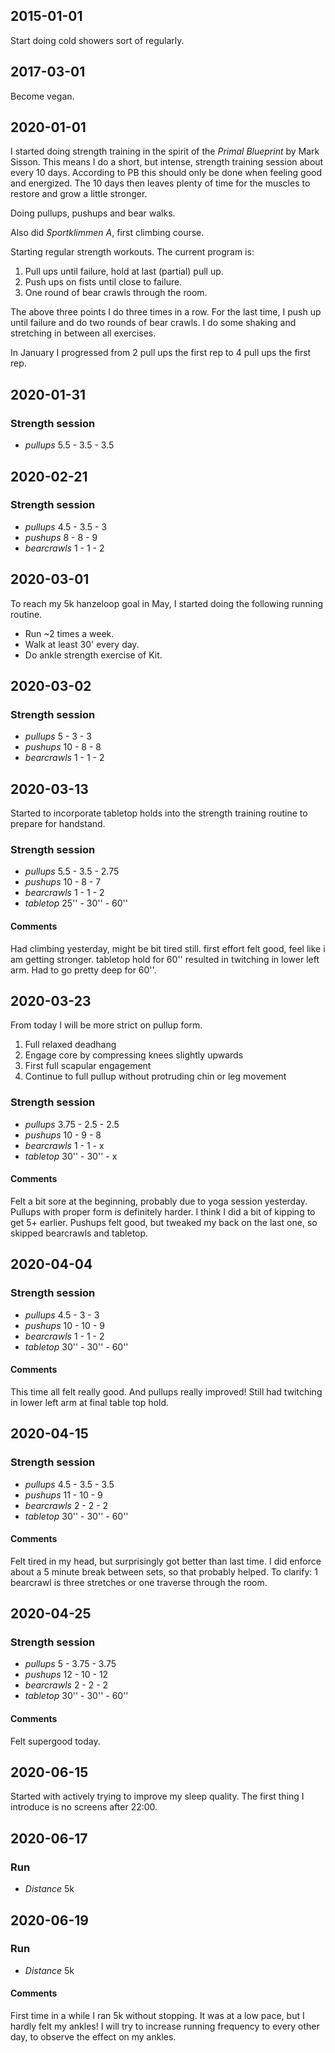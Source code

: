 ## 2015-01-01

Start doing cold showers sort of regularly.

## 2017-03-01

Become vegan.

## 2020-01-01

I started doing strength training in the spirit of the 
*Primal Blueprint* by Mark Sisson. This means I do a short, but intense,
strength training session about every 10 days. According to PB this
should only be done when feeling good and energized. The 10 days then
leaves plenty of time for the muscles to restore and grow a little
stronger.

Doing pullups, pushups and bear walks.

Also did *Sportklimmen A*, first climbing course.

Starting regular strength workouts. The current program is:
1. Pull ups until failure, hold at last (partial) pull up.
2. Push ups on fists until close to failure.
3. One round of bear crawls through the room.

The above three points I do three times in a row. For the last time, I
push up until failure and do two rounds of bear crawls.
I do some shaking and stretching in between all exercises.

In January I progressed from 2 pull ups the first rep to 4 pull ups the
first rep.

## 2020-01-31
### Strength session
+ *pullups* 5.5 - 3.5 - 3.5

## 2020-02-21
### Strength session
+ *pullups* 4.5 - 3.5 - 3
+ *pushups* 8 - 8 - 9
+ *bearcrawls* 1 - 1 - 2

## 2020-03-01
To reach my 5k hanzeloop goal in May, I started doing the following
running routine.

+ Run ~2 times a week.
+ Walk at least 30' every day.
+ Do ankle strength exercise of Kit.

## 2020-03-02
### Strength session
+ *pullups* 5 - 3 - 3
+ *pushups* 10 - 8 - 8
+ *bearcrawls* 1 - 1 - 2

## 2020-03-13
Started to incorporate tabletop holds into the strength training routine
to prepare for handstand.

### Strength session
+ *pullups* 5.5 - 3.5 - 2.75
+ *pushups* 10 - 8 - 7
+ *bearcrawls* 1 - 1 - 2
+ *tabletop* 25'' - 30'' - 60''

#### Comments
Had climbing yesterday, might be bit tired still. first effort
felt good, feel like i am getting stronger. 
tabletop hold for 60'' resulted in twitching in lower left arm.
Had to go pretty deep for 60''.

## 2020-03-23
From today I will be more strict on pullup form.
1. Full relaxed deadhang
2. Engage core by compressing knees slightly upwards
3. First full scapular engagement
4. Continue to full pullup without protruding chin or leg movement

### Strength session
+ *pullups* 3.75 - 2.5 - 2.5
+ *pushups* 10 - 9 - 8
+ *bearcrawls* 1 - 1 - x
+ *tabletop* 30'' - 30'' - x

#### Comments
Felt a bit sore at the beginning, probably due to yoga session 
yesterday. Pullups with proper form is definitely harder. I think I did
a bit of kipping to get 5+ earlier. Pushups felt good, but tweaked my
back on the last one, so skipped bearcrawls and tabletop.

## 2020-04-04

### Strength session
+ *pullups* 4.5 - 3 - 3
+ *pushups* 10 - 10 - 9
+ *bearcrawls* 1 - 1 - 2
+ *tabletop* 30'' - 30'' - 60''

#### Comments
This time all felt really good. And pullups really improved! Still had
twitching in lower left arm at final table top hold.

## 2020-04-15

### Strength session
+ *pullups* 4.5 - 3.5 - 3.5
+ *pushups* 11 - 10 - 9
+ *bearcrawls* 2 - 2 - 2
+ *tabletop* 30'' - 30'' - 60''

#### Comments
Felt tired in my head, but surprisingly got better than last time. I did
enforce about a 5 minute break between sets, so that probably helped. To
clarify: 1 bearcrawl is three stretches or one traverse through the 
room.

## 2020-04-25

### Strength session
+ *pullups* 5 - 3.75 - 3.75
+ *pushups* 12 - 10 - 12
+ *bearcrawls* 2 - 2 - 2
+ *tabletop* 30'' - 30'' - 60''

#### Comments
Felt supergood today.

## 2020-06-15

Started with actively trying to improve my sleep quality. The first
thing I introduce is no screens after 22:00.

## 2020-06-17

### Run
+ *Distance* 5k

## 2020-06-19

### Run
+ *Distance* 5k

#### Comments
First time in a while I ran 5k without stopping. It was at a low pace,
but I hardly felt my ankles! I will try to increase running frequency
to every other day, to observe the effect on my ankles.
